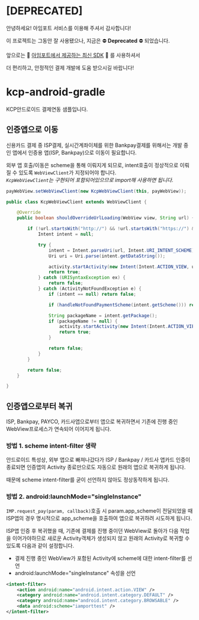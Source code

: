 # [DEPRECATED]

안녕하세요! 아임포트 서비스를 이용해 주셔서 감사합니다!

이 프로젝트는 그동안 잘 사용됐으나, 지금은 ⛔ **Deprecated** ⛔  되었습니다.

앞으로는 🌱 [아임포트에서 제공하는 최신 SDK][123] 🌱 를 사용하셔서 

더 편리하고, 안정적인 결제 개발에 도움 받으시길 바랍니다!

[123]: https://github.com/iamport/iamport-android


# kcp-android-gradle
KCP안드로이드 결제연동 샘플입니다. 

## 인증앱으로 이동  
신용카드 결제 중 ISP결제, 실시간계좌이체를 위한 Bankpay결제를 위해서는 개발 중인 앱에서 인증용 앱(ISP, Bankpay)으로 이동이 필요합니다.  

외부 앱 호출/이동은 scheme을 통해 이뤄지게 되므로, intent호출이 정상적으로 이뤄질 수 있도록 `WebViewClient`가 지정되어야 합니다.  
*`KcpWebViewClient`는 구현되어 포함되어있으므로 import해 사용하면 됩니다.*    

```java
payWebView.setWebViewClient(new KcpWebViewClient(this, payWebView));
```

```java
public class KcpWebViewClient extends WebViewClient {

	@Override
    public boolean shouldOverrideUrlLoading(WebView view, String url) {

        if (!url.startsWith("http://") && !url.startsWith("https://") && !url.startsWith("javascript:")) {
            Intent intent = null;

            try {
                intent = Intent.parseUri(url, Intent.URI_INTENT_SCHEME); //IntentURI처리
                Uri uri = Uri.parse(intent.getDataString());

                activity.startActivity(new Intent(Intent.ACTION_VIEW, uri));
                return true;
            } catch (URISyntaxException ex) {
                return false;
            } catch (ActivityNotFoundException e) {
                if (intent == null) return false;

                if (handleNotFoundPaymentScheme(intent.getScheme())) return true;

                String packageName = intent.getPackage();
                if (packageName != null) {
                    activity.startActivity(new Intent(Intent.ACTION_VIEW, Uri.parse("market://details?id=" + packageName)));
                    return true;
                }

                return false;
            }
        }

        return false;
    }

}
```


## 인증앱으로부터 복귀  
ISP, Bankpay, PAYCO, 카드사앱으로부터 앱으로 복귀하면서 기존에 진행 중인 WebView프로세스가 연속되어 이어지게 됩니다.  

### 방법 1. scheme intent-filter 생략  

안드로이드 특성상, 외부 앱으로 빠져나갔다가 ISP / Bankpay / 카드사 앱카드 인증이 종료되면 인증앱의 Activity 종료만으로도 자동으로 원래의 앱으로 복귀하게 됩니다.  

때문에 scheme intent-filter를 굳이 선언하지 않아도 정상동작하게 됩니다. 

### 방법 2. android:launchMode="singleInstance"  

`IMP.request_pay(param, callback)`호출 시 param.app_scheme이 전달되었을 때 ISP앱의 경우 명시적으로 app_scheme을 호출하여 앱으로 복귀하려 시도하게 됩니다.  

ISP앱 인증 후 복귀했을 때, 기존에 결제를 진행 중이던 WebView로 돌아가 다음 작업을 이어가야하므로 새로운 Activity객체가 생성되지 않고 원래의 Activity로 복귀할 수 있도록 다음과 같이 설정합니다. 

- 결제 진행 중인 WebView가 포함된 Activity에 scheme에 대한 intent-filter를 선언
- android:launchMode="singleInstance" 속성을 선언

```xml
<intent-filter>
	<action android:name="android.intent.action.VIEW" />
	<category android:name="android.intent.category.DEFAULT" />
	<category android:name="android.intent.category.BROWSABLE" />
	<data android:scheme="iamporttest" />
</intent-filter>
```

